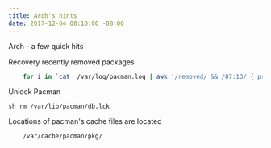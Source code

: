 ```yaml
---
title: Arch's hints
date: 2017-12-04 08:10:00 -08:00
---
```


Arch - a few quick hits

 Recovery recently removed packages
```sh
    for i in `cat  /var/log/pacman.log | awk '/removed/ && /07:13/ { print $5}'`; do pacman -S --noconfirm $i; done
 ```   
Unlock Pacman

   ```sh rm /var/lib/pacman/db.lck```

Locations of pacman's cache files are located
```
    /var/cache/pacman/pkg/
```